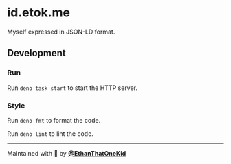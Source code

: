 # id.etok.me

Myself expressed in JSON-LD format.

## Development

### Run

Run `deno task start` to start the HTTP server.

### Style

Run `deno fmt` to format the code.

Run `deno lint` to lint the code.

---

Maintained with 💖 by [**@EthanThatOneKid**](https://github.com/EthanThatOneKid)
